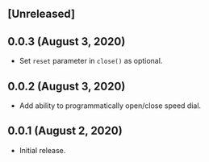 ## [Unreleased]

## 0.0.3 (August 3, 2020)

- Set `reset` parameter in `close()` as optional.

## 0.0.2 (August 3, 2020)

- Add ability to programmatically open/close speed dial.

## 0.0.1 (August 2, 2020)

- Initial release.
